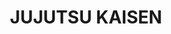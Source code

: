 ---
tags: poster

image: img\jujutsu_banner.png
title: JUJUTSU KAISEN
cc: VostFr 
nb_saison: 1

link: animes/jujutsu_kaisen/1
---